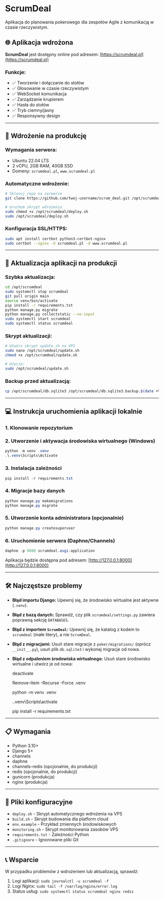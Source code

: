 ﻿# ScrumDeal

Aplikacja do planowania pokerowego dla zespołów Agile z komunikacją w czasie rzeczywistym.

## 🌐 **Aplikacja wdrożona**

**ScrumDeal** jest dostępny online pod adresem: [https://scrumdeal.pl](https://scrumdeal.pl)

### Funkcje:
- ✅ Tworzenie i dołączanie do stołów
- ✅ Głosowanie w czasie rzeczywistym
- ✅ WebSocket komunikacja
- ✅ Zarządzanie krupierem
- ✅ Hasła do stołów
- ✅ Tryb ciemny/jasny
- ✅ Responsywny design

---

## 🚀 **Wdrożenie na produkcję**

### Wymagania serwera:
- Ubuntu 22.04 LTS
- 2 vCPU, 2GB RAM, 40GB SSD
- Domeny: `scrumdeal.pl`, `www.scrumdeal.pl`

### Automatyczne wdrożenie:
```bash
# Sklonuj repo na serwerze
git clone https://github.com/twoj-username/scrum_deal.git /opt/scrumdeal

# Uruchom skrypt wdrożenia
sudo chmod +x /opt/scrumdeal/deploy.sh
sudo /opt/scrumdeal/deploy.sh
```

### Konfiguracja SSL/HTTPS:
```bash
sudo apt install certbot python3-certbot-nginx
sudo certbot --nginx -d scrumdeal.pl -d www.scrumdeal.pl
```

---

## 🔄 **Aktualizacja aplikacji na produkcji**

### Szybka aktualizacja:
```bash
cd /opt/scrumdeal
sudo systemctl stop scrumdeal
git pull origin main
source venv/bin/activate
pip install -r requirements.txt
python manage.py migrate
python manage.py collectstatic --no-input
sudo systemctl start scrumdeal
sudo systemctl status scrumdeal
```

### Skrypt aktualizacji:
```bash
# Utwórz skrypt update.sh na VPS
sudo nano /opt/scrumdeal/update.sh
chmod +x /opt/scrumdeal/update.sh

# Użycie:
sudo /opt/scrumdeal/update.sh
```

### Backup przed aktualizacją:
```bash
cp /opt/scrumdeal/db.sqlite3 /opt/scrumdeal/db.sqlite3.backup.$(date +%Y%m%d_%H%M%S)
```

---

## 💻 **Instrukcja uruchomienia aplikacji lokalnie**

### 1. Klonowanie repozytorium

### 2. Utworzenie i aktywacja środowiska wirtualnego (Windows)

```powershell
python -m venv .venv
.\.venv\Scripts\Activate
```

### 3. Instalacja zależności

```powershell
pip install -r requirements.txt
```

### 4. Migracje bazy danych

```powershell
python manage.py makemigrations
python manage.py migrate
```

### 5. Utworzenie konta administratora (opcjonalnie)

```powershell
python manage.py createsuperuser
```

### 6. Uruchomienie serwera (Daphne/Channels)

```powershell
daphne -p 8000 scrumdeal.asgi:application
```

Aplikacja będzie dostępna pod adresem: [http://127.0.0.1:8000](http://127.0.0.1:8000)

---

## 🛠️ **Najczęstsze problemy**

- **Błąd importu Django:** Upewnij się, że środowisko wirtualne jest aktywne (`.venv`).
- **Błąd z bazą danych:** Sprawdź, czy plik `scrumdeal/settings.py` zawiera poprawną sekcję `DATABASES`.
- **Błąd z importem `ScrumDeal`:** Upewnij się, że katalog z kodem to `scrumdeal` (małe litery), a nie `ScrumDeal`.
- **Błąd z migracjami:** Usuń stare migracje z `poker/migrations/` (oprócz `__init__.py`), usuń plik `db.sqlite3` i wykonaj migracje od nowa.
- **Błąd z odpaleniem środowiska wirtualnego:** Usuń stare środowisko wirtualne i utwórz je od nowa:
  
   deactivate
  
   Remove-Item -Recurse -Force .venv
  
   python -m venv .venv
  
   .\.venv\Scripts\activate
  
   pip install -r requirements.txt

---

## 📋 **Wymagania**
- Python 3.10+
- Django 5+
- channels
- daphne
- channels-redis (opcjonalnie, do produkcji)
- redis (opcjonalnie, do produkcji)
- gunicorn (produkcja)
- nginx (produkcja)

---

## 🔧 **Pliki konfiguracyjne**

- `deploy.sh` - Skrypt automatycznego wdrożenia na VPS
- `build.sh` - Skrypt budowania dla platform cloud
- `env.example` - Przykład zmiennych środowiskowych
- `monitoring.sh` - Skrypt monitorowania zasobów VPS
- `requirements.txt` - Zależności Python
- `.gitignore` - Ignorowane pliki Git

---

## 📞 **Wsparcie**

W przypadku problemów z wdrożeniem lub aktualizacją, sprawdź:
1. Logi aplikacji: `sudo journalctl -u scrumdeal -f`
2. Logi Nginx: `sudo tail -f /var/log/nginx/error.log`
3. Status usług: `sudo systemctl status scrumdeal nginx redis`


